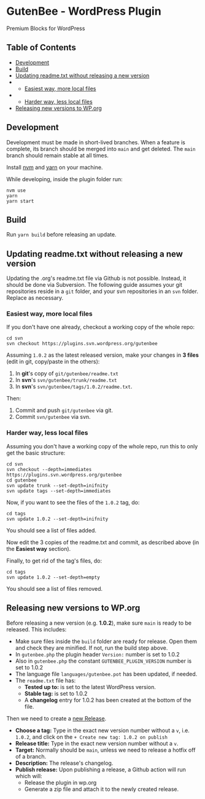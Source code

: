 # GutenBee - WordPress Plugin
Premium Blocks for WordPress

## Table of Contents
- [Development](#development)
- [Build](#build)
- [Updating readme.txt without releasing a new version](#updating-readmetxt-without-releasing-a-new-version)
- - [Easiest way, more local files](#easiest-way-more-local-files)
- - [Harder way, less local files](#harder-way-less-local-files)
- [Releasing new versions to WP.org](#releasing-new-versions-to-wporg)

## Development
Development must be made in short-lived branches. When a feature is complete, its branch should be merged into `main` and get deleted. The `main` branch should remain stable at all times.

Install [nvm](https://github.com/nvm-sh/nvm) and [yarn](https://yarnpkg.com/getting-started/install) on your machine.

While developing, inside the plugin folder run:
```
nvm use
yarn
yarn start
```

## Build
Run `yarn build` before releasing an update.

## Updating readme.txt without releasing a new version
Updating the .org's readme.txt file via Github is not possible. Instead, it should be done via Subversion.
The following guide assumes your git repositories reside in a `git` folder, and your svn repositories in an `svn` folder. Replace as necessary.

### Easiest way, more local files
If you don't have one already, checkout a working copy of the whole repo:
```
cd svn
svn checkout https://plugins.svn.wordpress.org/gutenbee
```
Assuming `1.0.2` as the latest released version, make your changes in **3 files** (edit in git, copy/paste in the others):
1. In **git**'s copy of `git/gutenbee/readme.txt`
2. In **svn**'s `svn/gutenbee/trunk/readme.txt`
3. In **svn**'s `svn/gutenbee/tags/1.0.2/readme.txt`.

Then:
1. Commit and push `git/gutenbee` via git.
2. Commit `svn/gutenbee` via svn.

### Harder way, less local files
Assuming you don't have a working copy of the whole repo, run this to only get the basic structure:
```
cd svn
svn checkout --depth=immediates https://plugins.svn.wordpress.org/gutenbee
cd gutenbee
svn update trunk --set-depth=inifnity
svn update tags --set-depth=immediates
```

Now, if you want to see the files of the `1.0.2` tag, do:
```
cd tags
svn update 1.0.2 --set-depth=inifnity
```

You should see a list of files added.

Now edit the 3 copies of the readme.txt and commit, as described above (in the **Easiest way** section).

Finally, to get rid of the tag's files, do:
```
cd tags
svn update 1.0.2 --set-depth=empty
```

You should see a list of files removed. 

## Releasing new versions to WP.org
Before releasing a new version (e.g. **1.0.2**), make sure `main` is ready to be released. This includes:
- Make sure files inside the `build` folder are ready for release. Open them and check they are minified. If not, run the build step above.
- In `gutenbee.php` the plugin header `Version:` number is set to 1.0.2
- Also in `gutenbee.php` the constant `GUTENBEE_PLUGIN_VERSION` number is set to 1.0.2
- The language file `languages/gutenbee.pot` has been updated, if needed.
- The `readme.txt` file has:
  - **Tested up to:** is set to the latest WordPress version.
  - **Stable tag:** is set to 1.0.2
  - A **changelog** entry for 1.0.2 has been created at the bottom of the file.

Then we need to create a [new Release](https://github.com/cssigniter/gutenbee/releases/new).
- **Choose a tag:** Type in the exact new version number without a `v`, i.e. `1.0.2`, and click on the `+ Create new tag: 1.0.2 on publish`
- **Release title:** Type in the exact new version number without a `v`.
- **Target:** Normally should be `main`, unless we need to release a hotfix off of a branch.
- **Description:** The release's changelog.
- **Publish release:** Upon publishing a release, a Github action will run which will:
  - Release the plugin in wp.org
  - Generate a zip file and attach it to the newly created release.
